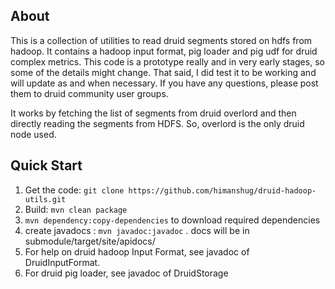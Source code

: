 ## About
This is a collection of utilities to read druid segments stored on hdfs from hadoop. It contains a hadoop input format, pig loader and pig udf for druid complex metrics.
This code is a prototype really and in very early stages, so some of the details might change. That said, I did test it to be working and will update as and when necessary. If you have any questions, please post them to druid community user groups.

It works by fetching the list of segments from druid overlord and then directly reading the segments from HDFS. So, overlord is the only druid node used.

## Quick Start
1. Get the code: `git clone https://github.com/himanshug/druid-hadoop-utils.git`
1. Build: `mvn clean package`
1. `mvn dependency:copy-dependencies` to download required dependencies
1. create javadocs : `mvn javadoc:javadoc` . docs will be in submodule/target/site/apidocs/
1. For help on druid hadoop Input Format, see javadoc of DruidInputFormat.
1. For druid pig loader, see javadoc of DruidStorage
